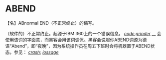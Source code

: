 # ABEND

【名】ABnormal END（不正常终止）的缩写。

（软件的）不正常终止。起源于IBM 360上的一个错误信息。 [_code grinder_](http://www.catb.org/jargon/html/C/code-grinder.html) __ 会使用该词的字面意，而黑客会用该词调侃。黑客会说服你ABEND词源为德语“Abend”，即“夜晚”，因为系统操作员在周五下班时会将机器置于ABEND状态。参见： [_crash_](http://www.catb.org/jargon/html/C/crash.html); [_lossage_](http://www.catb.org/jargon/html/L/lossage.html)
